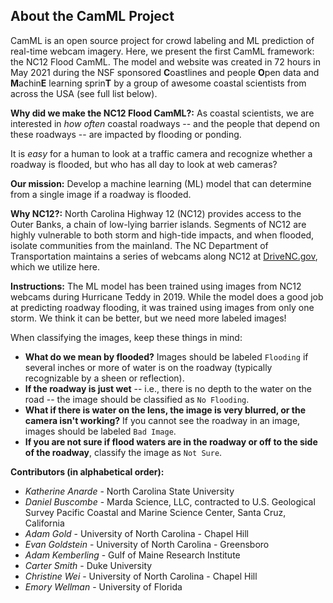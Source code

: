## About the CamML Project

CamML is an open source project for crowd labeling and ML prediction of real-time webcam imagery. Here, we present 
the first CamML framework: the NC12 Flood CamML. The model and website was created in 72 hours in May 2021 during the 
NSF sponsored **C**oastlines and people **O**pen data and **M**achin**E** learning sprin**T** by a 
group of awesome coastal scientists from across the USA (see full list below). 

**Why did we make the NC12 Flood CamML?:** 
As coastal scientists, we are interested in *how often* coastal roadways -- and the people that depend on 
these roadways -- are impacted by flooding or ponding.
                     
It is *easy* for a human to look at a traffic camera and recognize whether a roadway is flooded, but
who has all day to look at web cameras? 

**Our mission:** 
Develop a machine learning (ML) model that can determine from a single image if a roadway is flooded.

**Why NC12?:** 
North Carolina Highway 12 (NC12) provides access to the Outer Banks, a chain of low-lying barrier
islands. Segments of NC12 are highly vulnerable to both storm and high-tide impacts, and when flooded,
isolate communities from the mainland. The NC Department of Transportation maintains a series of webcams
along NC12 at [DriveNC.gov](https://drivenc.gov), which we utilize here.

**Instructions:** 
The ML model has been trained using images from NC12 webcams during Hurricane Teddy in 2019. While the model does a good job at predicting roadway flooding, it was trained using images from only one storm. We think it can be better, but we need more labeled images! 

When classifying the images, keep these things in mind:
 - **What do we mean by flooded?** Images should be labeled `Flooding` if several
inches or more of water is on the roadway (typically recognizable by a sheen or reflection).
- **If the roadway is just wet** -- i.e., there is no depth to the water on the road -- the image should be classified 
  as `No Flooding`.
 - **What if there is water on the lens, the image is very blurred, or the camera isn't working?** If you cannot
see the roadway in an image, images should be labeled `Bad Image`.
- **If you are not sure if flood waters are in the roadway or off to the side of the roadway**, classify the image as `Not Sure`.

**Contributors (in alphabetical order):** 
- *Katherine Anarde* - North Carolina State University
- *Daniel Buscombe* - Marda Science, LLC, contracted to U.S. Geological Survey Pacific Coastal and Marine Science Center, Santa Cruz, California
- *Adam Gold* - University of North Carolina - Chapel Hill
- *Evan Goldstein* - University of North Carolina - Greensboro
- *Adam Kemberling* - Gulf of Maine Research Institute
- *Carter Smith* - Duke University
- *Christine Wei* - University of North Carolina - Chapel Hill
- *Emory Wellman* - University of Florida